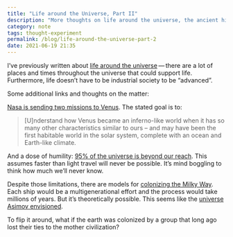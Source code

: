 ```yaml
---
title: "Life around the Universe, Part II"
description: "More thoughts on life around the universe, the ancient history of Venus and what ultimately can’t be known."
category: note
tags: thought-experiment
permalink: /blog/life-around-the-universe-part-2
date: 2021-06-19 21:35
---
```


I’ve previously written about [life around the universe](/blog/other-civilizations)&thinsp;—&thinsp;there are a lot of places and times throughout the universe that could support life. Furthermore, life doesn’t have to be industrial society to be “advanced”. 

Some additional links and thoughts on the matter: 

[Nasa is sending two missions to Venus](https://www.nasa.gov/press-release/nasa-selects-2-missions-to-study-lost-habitable-world-of-venus). The stated goal is to: 

>  [U]nderstand how Venus became an inferno-like world when it has so many other characteristics similar to ours – and may have been the first habitable world in the solar system, complete with an ocean and Earth-like climate.

And a dose of humility: [95% of the universe is beyond our reach](https://www.youtube.com/watch?v=uzkD5SeuwzM). This assumes faster than light travel will never be possible. It’s mind boggling to think how much we’ll never know. 

Despite those limitations, there are models for [colonizing the Milky Way](https://www.extremetech.com/extreme/294051-scientists-simulate-human-colonization-of-the-milky-way). Each ship would be a multigenerational effort and the process would take millions of years. But it’s theoretically possible. This seems like the [universe Asimov envisioned](http://www.asimovonline.com/oldsite/spacers_rise_and_fall.html). 

To flip it around, what if the earth was colonized by a group that long ago lost their ties to the mother civilization?
